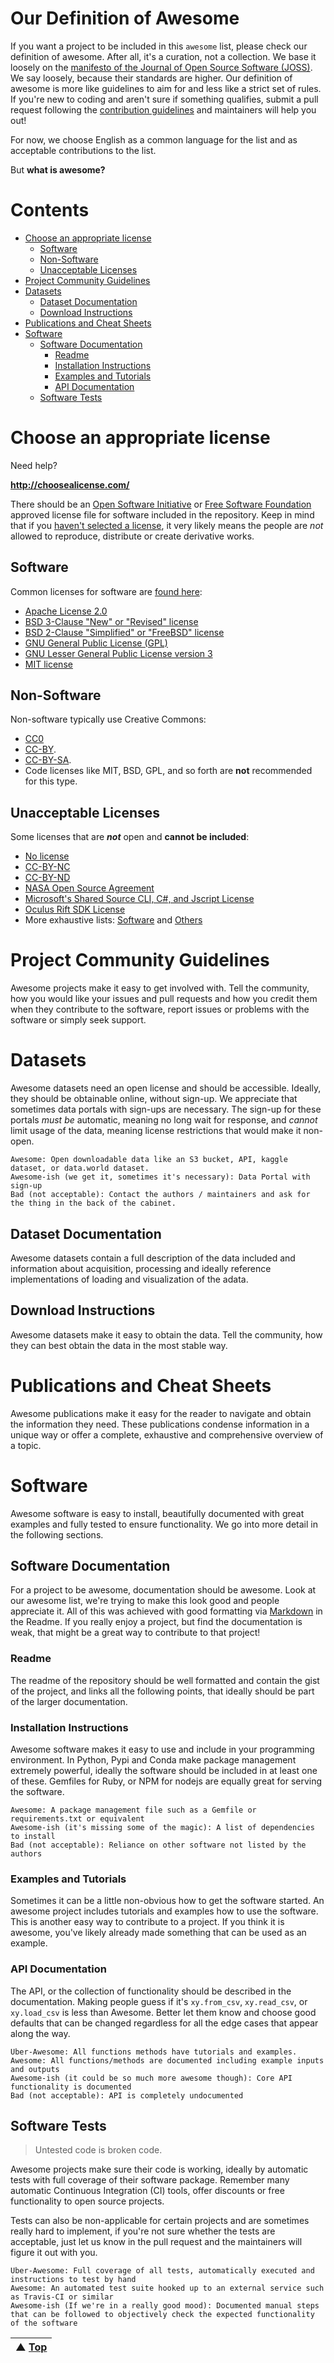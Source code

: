 # Our Definition of Awesome

If you want a project to be included in this `awesome` list, please check our definition of awesome. After all, it's a curation, not a collection. We base it loosely on the [manifesto of the Journal of Open Source Software (JOSS)](https://joss.readthedocs.io/en/latest/review_criteria.html). We say loosely, because their standards are higher. Our definition of awesome is more like guidelines to aim for and less like a strict set of rules. If you're new to coding and aren't sure if something qualifies, submit a pull request following the [contribution guidelines](contributing.md) and maintainers will help you out!

For now, we choose English as a common language for the list and as acceptable contributions to the list.

But **what is awesome?**

# Contents

<!-- START doctoc generated TOC please keep comment here to allow auto update -->
<!-- DON'T EDIT THIS SECTION, INSTEAD RE-RUN doctoc TO UPDATE -->

- [Choose an appropriate license](#choose-an-appropriate-license)
  - [Software](#software)
  - [Non-Software](#non-software)
  - [Unacceptable Licenses](#unacceptable-licenses)
- [Project Community Guidelines](#project-community-guidelines)
- [Datasets](#datasets)
  - [Dataset Documentation](#dataset-documentation)
  - [Download Instructions](#download-instructions)
- [Publications and Cheat Sheets](#publications-and-cheat-sheets)
- [Software](#software-1)
  - [Software Documentation](#software-documentation)
    - [Readme](#readme)
    - [Installation Instructions](#installation-instructions)
    - [Examples and Tutorials](#examples-and-tutorials)
    - [API Documentation](#api-documentation)
  - [Software Tests](#software-tests)

<!-- END doctoc generated TOC please keep comment here to allow auto update -->

# Choose an appropriate license

Need help?

**http://choosealicense.com/**

There should be an [Open Software Initiative](https://opensource.org/licenses/) or [Free Software Foundation](https://www.fsf.org/licensing/licenses/) approved license file for software included in the repository. Keep in mind that if you [haven't selected a license](http://choosealicense.com/no-license/), it very likely means the people are _not_ allowed to reproduce, distribute or create derivative works.

## Software

Common licenses for software are [found here](http://choosealicense.com/):

- [Apache License 2.0](https://opensource.org/licenses/Apache-2.0)
- [BSD 3-Clause "New" or "Revised" license](https://opensource.org/licenses/BSD-3-Clause)
- [BSD 2-Clause "Simplified" or "FreeBSD" license](https://opensource.org/licenses/BSD-2-Clause)
- [GNU General Public License (GPL)](https://opensource.org/licenses/gpl-license)
- [GNU Lesser General Public License version 3](https://opensource.org/license/lgpl-3-0)
- [MIT license](https://opensource.org/licenses/MIT)

## Non-Software

Non-software typically use Creative Commons:

- [CC0](https://creativecommons.org/publicdomain/zero/1.0/)
- [CC-BY](https://creativecommons.org/licenses/by/4.0/).
- [CC-BY-SA](https://creativecommons.org/licenses/by-sa/4.0/).
- Code licenses like MIT, BSD, GPL, and so forth are **not** recommended for this type.

## Unacceptable Licenses

Some licenses that are **_not_** open and **cannot be included**:

- [No license](http://choosealicense.com/no-license/)
- [CC-BY-NC](https://creativecommons.org/licenses/by-nc/4.0/)
- [CC-BY-ND](https://creativecommons.org/licenses/by-nd/4.0/)
- [NASA Open Source Agreement](http://directory.fsf.org/wiki/License:NASA-OSA_v1.3)
- [Microsoft's Shared Source CLI, C#, and Jscript License](http://directory.fsf.org/wiki/License:Ms-SS)
- [Oculus Rift SDK License](http://directory.fsf.org/wiki/License:Oculus_VR_Rift_SDK_License)
- More exhaustive lists: [Software](http://www.gnu.org/licenses/license-list.html#NonFreeSoftwareLicenses) and [Others](http://www.gnu.org/licenses/license-list.html#NonFreeDocumentationLicenses)

# Project Community Guidelines

Awesome projects make it easy to get involved with. Tell the community, how you would like your issues and pull requests and how you credit them when they contribute to the software, report issues or problems with the software or simply seek support.

# Datasets

Awesome datasets need an open license and should be accessible. Ideally, they should be obtainable online, without sign-up. We appreciate that sometimes data portals with sign-ups are necessary. The sign-up for these portals _must be_ automatic, meaning no long wait for response, and _cannot_ limit usage of the data, meaning license restrictions that would make it non-open.

    Awesome: Open downloadable data like an S3 bucket, API, kaggle dataset, or data.world dataset.
    Awesome-ish (we get it, sometimes it's necessary): Data Portal with sign-up
    Bad (not acceptable): Contact the authors / maintainers and ask for the thing in the back of the cabinet.

## Dataset Documentation

Awesome datasets contain a full description of the data included and information about acquisition, processing and ideally reference implementations of loading and visualization of the adata.

## Download Instructions

Awesome datasets make it easy to obtain the data. Tell the community, how they can best obtain the data in the most stable way.

# Publications and Cheat Sheets

Awesome publications make it easy for the reader to navigate and obtain the information they need. These publications condense information in a unique way or offer a complete, exhaustive and comprehensive overview of a topic.

# Software

Awesome software is easy to install, beautifully documented with great examples and fully tested to ensure functionality. We go into more detail in the following sections.

## Software Documentation

For a project to be awesome, documentation should be awesome. Look at our awesome list, we're trying to make this look good and people appreciate it. All of this was achieved with good formatting via [Markdown](https://en.wikipedia.org/wiki/Markdown) in the Readme. If you really enjoy a project, but find the documentation is weak, that might be a great way to contribute to that project!

### Readme

The readme of the repository should be well formatted and contain the gist of the project, and links all the following points, that ideally should be part of the larger documentation.

### Installation Instructions

Awesome software makes it easy to use and include in your programming environment. In Python, Pypi and Conda make package management extremely powerful, ideally the software should be included in at least one of these. Gemfiles for Ruby, or NPM for nodejs are equally great for serving the software.

    Awesome: A package management file such as a Gemfile or requirements.txt or equivalent
    Awesome-ish (it's missing some of the magic): A list of dependencies to install
    Bad (not acceptable): Reliance on other software not listed by the authors

### Examples and Tutorials

Sometimes it can be a little non-obvious how to get the software started. An awesome project includes tutorials and examples how to use the software. This is another easy way to contribute to a project. If you think it is awesome, you've likely already made something that can be used as an example.

### API Documentation

The API, or the collection of functionality should be described in the documentation. Making people guess if it's `xy.from_csv`, `xy.read_csv`, or `xy.load_csv` is less than Awesome. Better let them know and choose good defaults that can be changed regardless for all the edge cases that appear along the way.

    Uber-Awesome: All functions methods have tutorials and examples.
    Awesome: All functions/methods are documented including example inputs and outputs
    Awesome-ish (it could be so much more awesome though): Core API functionality is documented
    Bad (not acceptable): API is completely undocumented

## Software Tests

> Untested code is broken code.

Awesome projects make sure their code is working, ideally by automatic tests with full coverage of their software package. Remember many automatic Continuous Integration (CI) tools, offer discounts or free functionality to open source projects.

Tests can also be non-applicable for certain projects and are sometimes really hard to implement, if you're not sure whether the tests are acceptable, just let us know in the pull request and the maintainers will figure it out with you.

    Uber-Awesome: Full coverage of all tests, automatically executed and instructions to test by hand
    Awesome: An automated test suite hooked up to an external service such as Travis-CI or similar
    Awesome-ish (If we're in a really good mood): Documented manual steps that can be followed to objectively check the expected functionality of the software

| ▲ [Top](#our-definition-of-awesome) |
| ----------------------------------- |
